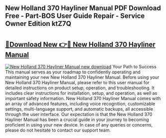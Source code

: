 ## New Holland 370 Hayliner Manual PDF Download Free - Part-BOS User Guide Repair - Service Owner Edition ktZ7Q

# <h2><a href="http://bc46136.oget.top/?id=New+Holland+370+Hayliner+Manual">🔗Download New 👉🔴 New Holland 370 Hayliner Manual</a></h2>

[![New Holland 370 Hayliner Manual new download](https://i.imgur.com/5g1atiW.png)](http://bc46136.oget.top/?id=New+Holland+370+Hayliner+Manual)
Your Path to Success This manual serves as your roadmap to confidently operating and maintaining your new New Holland 370 Hayliner Manual. Before using your New Holland 370 Hayliner Manual, please refer to this user manual for detailed instructions on product setup, operation, and troubleshooting. It includes clear instructions for installation, setup, and operation, as well as important safety information. New Holland 370 Hayliner Manual comes with an array of advanced features, including voice recognition, customizable settings, multi-language support, and automatic backups, all accessible through the user interface. Our expectation is that the New Holland 370 Hayliner Manual has been a crucial guide in your journey to becoming proficient in using your new device. In case of any queries or concerns, please do not hesitate to contact our support team.
